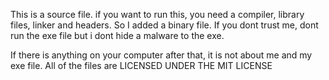 This is a source file. if you want to run this, you need a compiler, library files, linker and headers. So I added a binary file. If you dont trust me,
dont run the exe file but i dont hide a malware to the exe.

If there is anything on your computer after that, it is not about me and my exe file. All of the files are LICENSED UNDER THE MIT LICENSE
